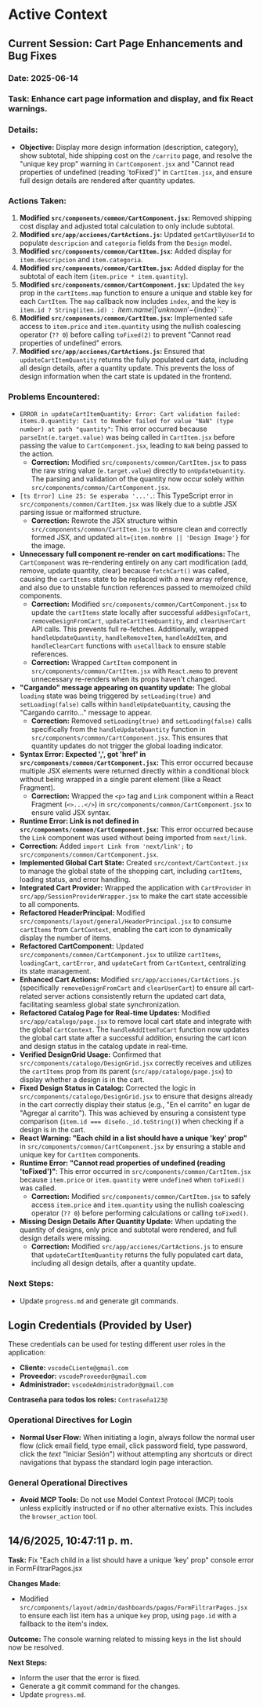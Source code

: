 # Active Context

## Current Session: Cart Page Enhancements and Bug Fixes

### Date: 2025-06-14

### Task: Enhance cart page information and display, and fix React warnings.

### Details:
- **Objective:** Display more design information (description, category), show subtotal, hide shipping cost on the `/carrito` page, and resolve the "unique key prop" warning in `CartComponent.jsx` and "Cannot read properties of undefined (reading 'toFixed')" in `CartItem.jsx`, and ensure full design details are rendered after quantity updates.

### Actions Taken:
1.  **Modified `src/components/common/CartComponent.jsx`:** Removed shipping cost display and adjusted total calculation to only include subtotal.
2.  **Modified `src/app/acciones/CartActions.js`:** Updated `getCartByUserId` to populate `descripcion` and `categoria` fields from the `Design` model.
3.  **Modified `src/components/common/CartItem.jsx`:** Added display for `item.descripcion` and `item.categoria`.
4.  **Modified `src/components/common/CartItem.jsx`:** Added display for the subtotal of each item (`item.price * item.quantity`).
5.  **Modified `src/components/common/CartComponent.jsx`:** Updated the `key` prop in the `cartItems.map` function to ensure a unique and stable key for each `CartItem`. The `map` callback now includes `index`, and the key is `item.id ? String(item.id) : `${item.name || 'unknown'}-${index}``.
6.  **Modified `src/components/common/CartItem.jsx`:** Implemented safe access to `item.price` and `item.quantity` using the nullish coalescing operator (`?? 0`) before calling `toFixed(2)` to prevent "Cannot read properties of undefined" errors.
7.  **Modified `src/app/acciones/CartActions.js`:** Ensured that `updateCartItemQuantity` returns the fully populated cart data, including all design details, after a quantity update. This prevents the loss of design information when the cart state is updated in the frontend.

### Problems Encountered:
-   `ERROR in updateCartItemQuantity: Error: Cart validation failed: items.0.quantity: Cast to Number failed for value "NaN" (type number) at path "quantity"`: This error occurred because `parseInt(e.target.value)` was being called in `CartItem.jsx` before passing the value to `CartComponent.jsx`, leading to `NaN` being passed to the action.
    -   **Correction:** Modified `src/components/common/CartItem.jsx` to pass the raw string value (`e.target.value`) directly to `onUpdateQuantity`. The parsing and validation of the quantity now occur solely within `src/components/common/CartComponent.jsx`.
-   `[ts Error] Line 25: Se esperaba '...'.`: This TypeScript error in `src/components/common/CartItem.jsx` was likely due to a subtle JSX parsing issue or malformed structure.
    -   **Correction:** Rewrote the JSX structure within `src/components/common/CartItem.jsx` to ensure clean and correctly formed JSX, and updated `alt={item.nombre || 'Design Image'}` for the image.
-   **Unnecessary full component re-render on cart modifications:** The `CartComponent` was re-rendering entirely on any cart modification (add, remove, update quantity, clear) because `fetchCart()` was called, causing the `cartItems` state to be replaced with a new array reference, and also due to unstable function references passed to memoized child components.
    -   **Correction:** Modified `src/components/common/CartComponent.jsx` to update the `cartItems` state locally after successful `addDesignToCart`, `removeDesignFromCart`, `updateCartItemQuantity`, and `clearUserCart` API calls. This prevents full re-fetches. Additionally, wrapped `handleUpdateQuantity`, `handleRemoveItem`, `handleAddItem`, and `handleClearCart` functions with `useCallback` to ensure stable references.
    -   **Correction:** Wrapped `CartItem` component in `src/components/common/CartItem.jsx` with `React.memo` to prevent unnecessary re-renders when its props haven't changed.
-   **"Cargando" message appearing on quantity update:** The global `loading` state was being triggered by `setLoading(true)` and `setLoading(false)` calls within `handleUpdateQuantity`, causing the "Cargando carrito..." message to appear.
    -   **Correction:** Removed `setLoading(true)` and `setLoading(false)` calls specifically from the `handleUpdateQuantity` function in `src/components/common/CartComponent.jsx`. This ensures that quantity updates do not trigger the global loading indicator.
-   **Syntax Error: Expected ',', got 'href' in `src/components/common/CartComponent.jsx`:** This error occurred because multiple JSX elements were returned directly within a conditional block without being wrapped in a single parent element (like a React Fragment).
    -   **Correction:** Wrapped the `<p>` tag and `Link` component within a React Fragment (`<>...</>`) in `src/components/common/CartComponent.jsx` to ensure valid JSX syntax.
-   **Runtime Error: Link is not defined in `src/components/common/CartComponent.jsx`:** This error occurred because the `Link` component was used without being imported from `next/link`.
-   **Correction:** Added `import Link from 'next/link';` to `src/components/common/CartComponent.jsx`.
-   **Implemented Global Cart State:** Created `src/context/CartContext.jsx` to manage the global state of the shopping cart, including `cartItems`, loading status, and error handling.
-   **Integrated Cart Provider:** Wrapped the application with `CartProvider` in `src/app/SessionProviderWrapper.jsx` to make the cart state accessible to all components.
-   **Refactored HeaderPrincipal:** Modified `src/components/layout/general/HeaderPrincipal.jsx` to consume `cartItems` from `CartContext`, enabling the cart icon to dynamically display the number of items.
-   **Refactored CartComponent:** Updated `src/components/common/CartComponent.jsx` to utilize `cartItems`, `loadingCart`, `cartError`, and `updateCart` from `CartContext`, centralizing its state management.
-   **Enhanced Cart Actions:** Modified `src/app/acciones/CartActions.js` (specifically `removeDesignFromCart` and `clearUserCart`) to ensure all cart-related server actions consistently return the updated cart data, facilitating seamless global state synchronization.
-   **Refactored Catalog Page for Real-time Updates:** Modified `src/app/catalogo/page.jsx` to remove local cart state and integrate with the global `CartContext`. The `handleAddItemToCart` function now updates the global cart state after a successful addition, ensuring the cart icon and design status in the catalog update in real-time.
-   **Verified DesignGrid Usage:** Confirmed that `src/components/catalogo/DesignGrid.jsx` correctly receives and utilizes the `cartItems` prop from its parent (`src/app/catalogo/page.jsx`) to display whether a design is in the cart.
-   **Fixed Design Status in Catalog:** Corrected the logic in `src/components/catalogo/DesignGrid.jsx` to ensure that designs already in the cart correctly display their status (e.g., "En el carrito" en lugar de "Agregar al carrito"). This was achieved by ensuring a consistent type comparison (`item.id === diseño._id.toString()`) when checking if a design is in the cart.
-   **React Warning: "Each child in a list should have a unique 'key' prop"** in `src/components/common/CartComponent.jsx` by ensuring a stable and unique key for `CartItem` components.
-   **Runtime Error: "Cannot read properties of undefined (reading 'toFixed')"**: This error occurred in `src/components/common/CartItem.jsx` because `item.price` or `item.quantity` were `undefined` when `toFixed()` was called.
    -   **Correction:** Modified `src/components/common/CartItem.jsx` to safely access `item.price` and `item.quantity` using the nullish coalescing operator (`?? 0`) before performing calculations or calling `toFixed()`.
-   **Missing Design Details After Quantity Update:** When updating the quantity of designs, only price and subtotal were rendered, and full design details were missing.
    -   **Correction:** Modified `src/app/acciones/CartActions.js` to ensure that `updateCartItemQuantity` returns the fully populated cart data, including all design details, after a quantity update.

### Next Steps:
-   Update `progress.md` and generate git commands.

## Login Credentials (Provided by User)

These credentials can be used for testing different user roles in the application:

*   **Cliente:** `vscodeCLiente@gmail.com`
*   **Proveedor:** `vscodeProveedor@gmail.com`
*   **Administrador:** `vscodeAdministrador@gmail.com`

**Contraseña para todos los roles:** `Contraseña123@`

### Operational Directives for Login

*   **Normal User Flow:** When initiating a login, always follow the normal user flow (click email field, type email, click password field, type password, click the *text* "Iniciar Sesión") without attempting any shortcuts or direct navigations that bypass the standard login page interaction.

### General Operational Directives

*   **Avoid MCP Tools:** Do not use Model Context Protocol (MCP) tools unless explicitly instructed or if no other alternative exists. This includes the `browser_action` tool.

## 14/6/2025, 10:47:11 p. m.

**Task:** Fix "Each child in a list should have a unique 'key' prop" console error in FormFiltrarPagos.jsx

**Changes Made:**
- Modified `src/components/layout/admin/dashboards/pagos/FormFiltrarPagos.jsx` to ensure each list item has a unique `key` prop, using `pago.id` with a fallback to the item's index.

**Outcome:** The console warning related to missing keys in the list should now be resolved.

**Next Steps:**
- Inform the user that the error is fixed.
- Generate a git commit command for the changes.
- Update `progress.md`.
